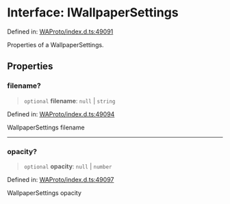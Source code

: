 # Interface: IWallpaperSettings

Defined in: [WAProto/index.d.ts:49091](https://github.com/Fokusdotid/Baileys/blob/6a8e2076fa4119b2d5152250d579a4fbed394533/WAProto/index.d.ts#L49091)

Properties of a WallpaperSettings.

## Properties

### filename?

> `optional` **filename**: `null` \| `string`

Defined in: [WAProto/index.d.ts:49094](https://github.com/Fokusdotid/Baileys/blob/6a8e2076fa4119b2d5152250d579a4fbed394533/WAProto/index.d.ts#L49094)

WallpaperSettings filename

***

### opacity?

> `optional` **opacity**: `null` \| `number`

Defined in: [WAProto/index.d.ts:49097](https://github.com/Fokusdotid/Baileys/blob/6a8e2076fa4119b2d5152250d579a4fbed394533/WAProto/index.d.ts#L49097)

WallpaperSettings opacity
